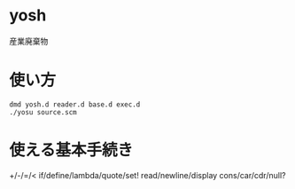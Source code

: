 # yosh
産業廃棄物

# 使い方

```
dmd yosh.d reader.d base.d exec.d
./yosu source.scm
```




# 使える基本手続き
+/-/=/<
if/define/lambda/quote/set!
read/newline/display
cons/car/cdr/null?
